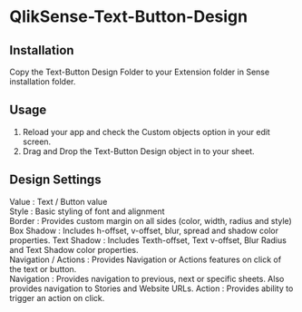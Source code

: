 # QlikSense-Text-Button-Design

Installation
------------

Copy the Text-Button Design Folder to your Extension folder in Sense installation folder.

Usage
-------

1. Reload your app and check the Custom objects option in your edit screen.
2. Drag and Drop the Text-Button Design object in to your sheet.

Design Settings
---------------

Value                : Text / Button value  
Style                : Basic styling of font and alignment  
Border               : Provides custom margin on all sides (color, width, radius and style) 
Box Shadow           : Includes h-offset, v-offset, blur, spread and shadow color properties. 
Text Shadow          : Includes Texth-offset, Text v-offset, Blur Radius and Text Shadow color properties.  
Navigation / Actions : Provides Navigation or Actions features on click of the text or button.             
Navigation           : Provides navigation to previous, next or specific sheets. Also provides navigation to Stories and Website URLs.
Action               : Provides ability to trigger an action on click.
